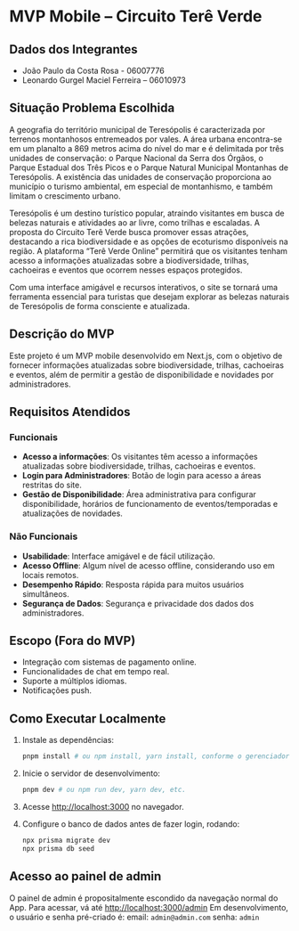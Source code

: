 # MVP Mobile – Circuito Terê Verde

## Dados dos Integrantes

- João Paulo da Costa Rosa - 06007776
- Leonardo Gurgel Maciel Ferreira – 06010973

## Situação Problema Escolhida

A geografia do território municipal de Teresópolis é caracterizada por terrenos montanhosos entremeados por vales. A área urbana encontra-se em um planalto a 869 metros acima do nível do mar e é delimitada por três unidades de conservação: o Parque Nacional da Serra dos Órgãos, o Parque Estadual dos Três Picos e o Parque Natural Municipal Montanhas de Teresópolis. A existência das unidades de conservação proporciona ao município o turismo ambiental, em especial de montanhismo, e também limitam o crescimento urbano.

Teresópolis é um destino turístico popular, atraindo visitantes em busca de belezas naturais e atividades ao ar livre, como trilhas e escaladas. A proposta do Circuito Terê Verde busca promover essas atrações, destacando a rica biodiversidade e as opções de ecoturismo disponíveis na região. A plataforma “Terê Verde Online” permitirá que os visitantes tenham acesso a informações atualizadas sobre a biodiversidade, trilhas, cachoeiras e eventos que ocorrem nesses espaços protegidos.

Com uma interface amigável e recursos interativos, o site se tornará uma ferramenta essencial para turistas que desejam explorar as belezas naturais de Teresópolis de forma consciente e atualizada.

## Descrição do MVP

Este projeto é um MVP mobile desenvolvido em Next.js, com o objetivo de fornecer informações atualizadas sobre biodiversidade, trilhas, cachoeiras e eventos, além de permitir a gestão de disponibilidade e novidades por administradores.

## Requisitos Atendidos

### Funcionais

- **Acesso a informações**: Os visitantes têm acesso a informações atualizadas sobre biodiversidade, trilhas, cachoeiras e eventos.
- **Login para Administradores**: Botão de login para acesso a áreas restritas do site.
- **Gestão de Disponibilidade**: Área administrativa para configurar disponibilidade, horários de funcionamento de eventos/temporadas e atualizações de novidades.

### Não Funcionais

- **Usabilidade**: Interface amigável e de fácil utilização.
- **Acesso Offline**: Algum nível de acesso offline, considerando uso em locais remotos.
- **Desempenho Rápido**: Resposta rápida para muitos usuários simultâneos.
- **Segurança de Dados**: Segurança e privacidade dos dados dos administradores.

## Escopo (Fora do MVP)

- Integração com sistemas de pagamento online.
- Funcionalidades de chat em tempo real.
- Suporte a múltiplos idiomas.
- Notificações push.

## Como Executar Localmente

1. Instale as dependências:

   ```bash
   pnpm install # ou npm install, yarn install, conforme o gerenciador de pacotes
   ```

2. Inicie o servidor de desenvolvimento:

   ```bash
   pnpm dev # ou npm run dev, yarn dev, etc.
   ```

3. Acesse [http://localhost:3000](http://localhost:3000) no navegador.


4. Configure o banco de dados antes de fazer login, rodando:

   ```bash
   npx prisma migrate dev
   npx prisma db seed
   ```  

## Acesso ao painel de admin

O painel de admin é propositalmente escondido da navegação normal do App.
Para acessar, vá até [http://localhost:3000/admin](http://localhost:3000/admin)
Em desenvolvimento, o usuário e senha pré-criado é:
email: `admin@admin.com`
senha: `admin`
